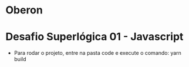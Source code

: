 # Oberon

# Desafio Superlógica 01 - Javascript

- Para rodar o projeto, entre na pasta code e execute o comando: yarn build
